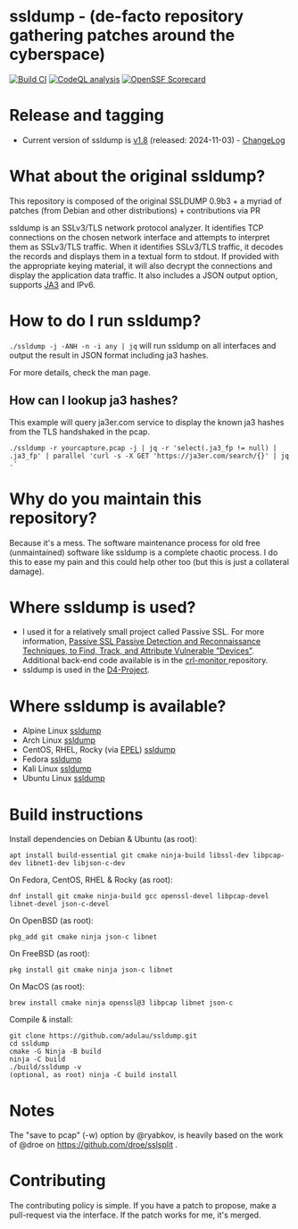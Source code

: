 # ssldump - (de-facto repository gathering patches around the cyberspace)

[![Build CI](https://github.com/adulau/ssldump/actions/workflows/build.yml/badge.svg)](https://github.com/adulau/ssldump/actions/workflows/build.yml)
[![CodeQL analysis](https://github.com/adulau/ssldump/actions/workflows/codeql-analysis.yml/badge.svg)](https://github.com/adulau/ssldump/actions/workflows/codeql-analysis.yml)
[![OpenSSF Scorecard](https://api.securityscorecards.dev/projects/github.com/adulau/ssldump/badge)](https://securityscorecards.dev/viewer/?uri=github.com/adulau/ssldump)

# Release and tagging

- Current version of ssldump is [v1.8](https://github.com/adulau/ssldump/releases/tag/v1.9) (released: 2024-11-03) - [ChangeLog](https://raw.githubusercontent.com/adulau/ssldump/master/ChangeLog)

# What about the original ssldump?

This repository is composed of the original SSLDUMP 0.9b3 + a myriad of patches (from Debian and other distributions) + contributions via PR

ssldump is an SSLv3/TLS network protocol analyzer. It identifies TCP
connections on the chosen network interface and attempts to interpret
them as SSLv3/TLS traffic. When it identifies SSLv3/TLS traffic, it
decodes the records and displays them in a textual form to stdout. If
provided with the appropriate keying material, it will also decrypt
the connections and display the application data traffic. It also
includes a JSON output option, supports [JA3](https://github.com/salesforce/ja3) and IPv6.

# How to do I run ssldump?

`./ssldump -j -ANH -n -i any | jq` will run ssldump on all interfaces and output the result in JSON format including ja3 hashes.

For more details, check the man page.

## How can I lookup ja3 hashes?

This example will query ja3er.com service to display the known ja3 hashes from the TLS handshaked in the pcap.

`./ssldump -r yourcapture.pcap -j | jq -r 'select(.ja3_fp != null) | .ja3_fp' | parallel 'curl -s -X GET 'https://ja3er.com/search/{}' | jq .'`

# Why do you maintain this repository?

Because it's a mess. The software maintenance process for old free (unmaintained) software
like ssldump is a complete chaotic process. I do this to ease my pain and this could help
other too (but this is just a collateral damage).

# Where ssldump is used?

- I used it for a relatively small project called Passive SSL. For more information, [Passive SSL Passive Detection and Reconnaissance Techniques, to Find, Track, and Attribute Vulnerable ”Devices”](https://www.first.org/resources/papers/conf2015/first_2015_-_leverett_-_dulaunoy_-_passive_detection_20150604.pdf). Additional back-end code available is in the [crl-monitor ](https://github.com/adulau/crl-monitor/tree/master/bin/x509) repository.
- ssldump is used in the [D4-Project](https://github.com/D4-project/).

# Where ssldump is available? 

- Alpine Linux [ssldump](https://pkgs.alpinelinux.org/packages?name=ssldump&branch=edge&repo=&arch=&maintainer=)
- Arch Linux [ssldump](https://aur.archlinux.org/packages/ssldump)
- CentOS, RHEL, Rocky (via [EPEL](https://docs.fedoraproject.org/en-US/epel/)) [ssldump](https://packages.fedoraproject.org/pkgs/ssldump/ssldump/)
- Fedora [ssldump](https://packages.fedoraproject.org/pkgs/ssldump/ssldump/)
- Kali Linux [ssldump](https://www.kali.org/tools/ssldump/)
- Ubuntu Linux [ssldump](http://changelogs.ubuntu.com/changelogs/pool/universe/s/ssldump/)

# Build instructions

Install dependencies on Debian & Ubuntu (as root):
```
apt install build-essential git cmake ninja-build libssl-dev libpcap-dev libnet1-dev libjson-c-dev
```

On Fedora, CentOS, RHEL & Rocky (as root):
```
dnf install git cmake ninja-build gcc openssl-devel libpcap-devel libnet-devel json-c-devel
```

On OpenBSD (as root):
```
pkg_add git cmake ninja json-c libnet
```

On FreeBSD (as root):
```
pkg install git cmake ninja json-c libnet
```

On MacOS (as root):
```
brew install cmake ninja openssl@3 libpcap libnet json-c
```

Compile & install:
```
git clone https://github.com/adulau/ssldump.git
cd ssldump
cmake -G Ninja -B build
ninja -C build
./build/ssldump -v
(optional, as root) ninja -C build install
```

# Notes

The "save to pcap" (-w) option by @ryabkov, is heavily based on the work of
@droe on https://github.com/droe/sslsplit .

# Contributing

The contributing policy is simple. If you have a patch to propose, make a pull-request
via the interface. If the patch works for me, it's merged.


